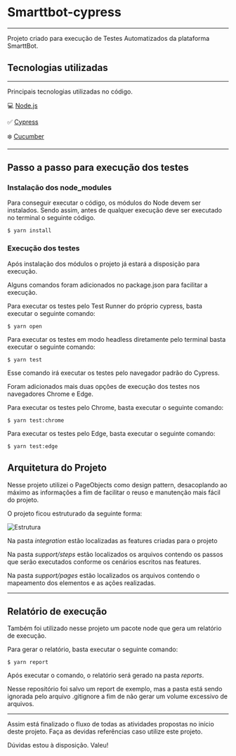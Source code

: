 # Smarttbot-cypress

---

Projeto criado para execução de Testes Automatizados da plataforma SmarttBot.

## Tecnologias utilizadas

---

Principais tecnologias utilizadas no código.

💻 [Node.js](https://nodejs.org/)

✅ [Cypress](https://www.cypress.io)

❄️ [Cucumber](https://cucumber.io)

---

## Passo a passo para execução dos testes

### Instalação dos node_modules

<!--sec data-title="Prompt: OS X and Linux" data-id="OSX_Linux_prompt" data-collapse=true ces-->

Para conseguir executar o código, os módulos do Node devem ser instalados. Sendo assim, antes de qualquer execução deve ser executado no terminal o seguinte código.

    $ yarn install

<!--endsec-->

### Execução dos testes

Após instalação dos módulos o projeto já estará a disposição para execução.

Alguns comandos foram adicionados no package.json para facilitar a execução.

<!--sec data-title="Prompt: OS X and Linux" data-id="OSX_Linux_prompt" data-collapse=true ces-->

Para executar os testes pelo Test Runner do próprio cypress, basta executar o seguinte comando:

    $ yarn open

<!--endsec-->
<!--sec data-title="Prompt: OS X and Linux" data-id="OSX_Linux_prompt" data-collapse=true ces-->

Para executar os testes em modo headless diretamente pelo terminal basta executar o seguinte comando:

    $ yarn test

<!--endsec-->

Esse comando irá executar os testes pelo navegador padrão do Cypress.

Foram adicionados mais duas opções de execução dos testes nos navegadores Chrome e Edge.

<!--sec data-title="Prompt: OS X and Linux" data-id="OSX_Linux_prompt" data-collapse=true ces-->

Para executar os testes pelo Chrome, basta executar o seguinte comando:

    $ yarn test:chrome

<!--endsec-->

<!--sec data-title="Prompt: OS X and Linux" data-id="OSX_Linux_prompt" data-collapse=true ces-->

Para executar os testes pelo Edge, basta executar o seguinte comando:

    $ yarn test:edge

## <!--endsec-->

## Arquitetura do Projeto

Nesse projeto utilizei o PageObjects como design pattern, desacoplando ao máximo as informações a fim de facilitar o reuso e manutenção mais fácil do projeto.

O projeto ficou estruturado da seguinte forma:

![Estrutura](https://imgur.com/bG7JvJq.jpg)

Na pasta _integration_ estão localizadas as features criadas para o projeto

Na pasta _support/steps_ estão localizados os arquivos contendo os passos que serão executados conforme os cenários escritos nas features.

Na pasta _support/pages_ estão localizados os arquivos contendo o mapeamento dos elementos e as ações realizadas.

---

## Relatório de execução

Também foi utilizado nesse projeto um pacote node que gera um relatório de execução.

<!--sec data-title="Prompt: OS X and Linux" data-id="OSX_Linux_prompt" data-collapse=true ces-->

Para gerar o relatório, basta executar o seguinte comando:

    $ yarn report

<!--endsec-->

Após executar o comando, o relatório será gerado na pasta _reports_.

Nesse repositório foi salvo um report de exemplo, mas a pasta está sendo ignorada pelo arquivo .gitignore a fim de não gerar um volume excessivo de arquivos.

---

Assim está finalizado o fluxo de todas as atividades propostas no início deste projeto. Faça as devidas referências caso utilize este projeto.

Dúvidas estou à disposição. Valeu!
